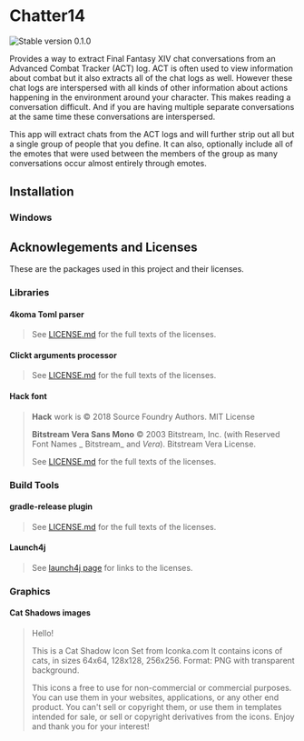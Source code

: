 # Chatter14
![Stable version 0.1.0](https://img.shields.io/badge/Stable-0.1.0-blue?style=for-the-badge)

Provides a way to extract Final Fantasy XIV chat conversations from an Advanced Combat
Tracker (ACT) log. ACT is often used to view information about combat but it also extracts
all of the chat logs as well. However these chat logs are interspersed with all kinds of
other information about actions happening in the environment around your character. This
makes reading a conversation difficult. And if you are having multiple separate
conversations at the same time these conversations are interspersed.

This app will extract chats from the ACT logs and will further strip out all but a single
group of people that you define. It can also, optionally include all of the emotes that
were used between the members of the group as many conversations occur almost entirely
through emotes.

## Installation

### Windows

## Acknowlegements and Licenses

These are the packages used in this project and their licenses.

### Libraries

#### 4koma Toml parser

> See [LICENSE.md](https://github.com/valderman/4koma/blob/main/LICENSE) for the full
> texts of the licenses.

#### Clickt arguments processor

> See [LICENSE.md](https://github.com/ajalt/clikt/blob/master/LICENSE.txt) for the full
> texts of the licenses.

#### Hack font

> **Hack** work is &copy; 2018 Source Foundry Authors. MIT License
>
> **Bitstream Vera Sans Mono** &copy; 2003 Bitstream, Inc. (with Reserved Font Names _
> Bitstream_ and _Vera_). Bitstream Vera License.
>
> See [LICENSE.md](https://github.com/source-foundry/Hack/blob/master/LICENSE.md) for the
> full texts of the licenses.

### Build Tools

#### gradle-release plugin

> See [LICENSE.md](https://github.com/researchgate/gradle-release/blob/main/LICENSE) for
> the full texts of the licenses.

#### Launch4j

> See [launch4j page](http://launch4j.sourceforge.net/index.html) for links to the
> licenses.

### Graphics

#### Cat Shadows images

> Hello!
>
> This is a Cat Shadow Icon Set from Iconka.com
> It contains icons of cats, in sizes 64x64, 128x128, 256x256.
> Format: PNG with transparent background.
>
> This icons a free to use for non-commercial or commercial purposes.
> You can use them in your websites, applications, or any other end product.
> You can't sell or copyright them, or use them in templates intended for sale, or sell or
> copyright derivatives from the icons.
> Enjoy and thank you for your interest!
